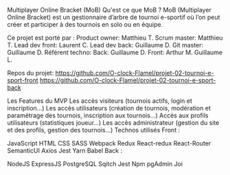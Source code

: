 Multiplayer Online Bracket (MoB)
Qu'est ce que MoB ?
MoB (Multiplayer Online Bracket) est un gestionnaire d’arbre de tournoi e-sportif où l’on peut créer et participer à des tournois en solo ou en équipe.

Ce projet est porté par :
Product owner: Matthieu T.
Scrum master: Matthieu T.
Lead dev front: Laurent C.
Lead dev back: Guillaume D.
Git master: Guillaume D.
Référent techno:
Back: Guillaume D.
Front: Arthur M.
Guillaume L.

Repos du projet:
https://github.com/O-clock-Flamel/projet-02-tournoi-e-sport-front
https://github.com/O-clock-Flamel/projet-02-tournoi-e-sport-back

Les Features du MVP
Les accès visiteurs (tournois actifs, login et inscription…)
Les accès utilisateurs (création de tournois, modération et paramétrage des tournois, inscription aux tournois…)
Accès aux profils utilisateurs (statistiques joueur…)
Les accès administrateur (gestion du site et des profils, gestion des tournois…)
Technos utilisés
Front :

JavaScript
HTML
CSS
SASS
Webpack
Redux
React-redux
React-Router
SemanticUI
Axios
Jest
Yarn
Babel
Back :

NodeJS
ExpressJS
PostgreSQL
Sqitch
Jest
Npm
pgAdmin
Joi
